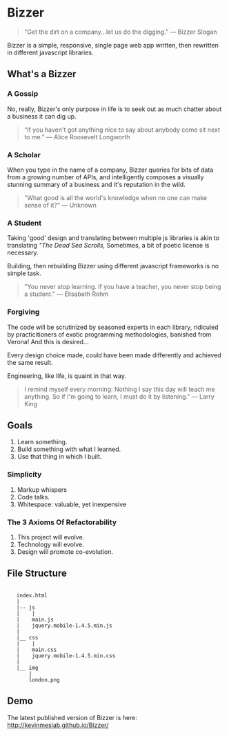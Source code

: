 # Bizzer
> "Get the dirt on a company...let us do the digging." ― Bizzer Slogan

Bizzer is a simple, responsive, single page web app written, then rewritten in different javascript libraries. 

## What's a Bizzer
### A Gossip
No, really, Bizzer's only purpose in life is to seek out as much chatter about a business it can dig up.

>“If you haven't got anything nice to say about anybody come sit next to me.” ― Alice Roosevelt Longworth


### A Scholar
When you type in the name of a company, Bizzer queries for bits of data from a growing number of APIs, and intelligently composes a visually stunning summary of a business and it's reputation in the wild. 

> "What good is all the world's knowledge when no one can make sense of it?" ― Unknown

### A Student
Taking 'good' design and translating between multiple js libraries is akin to translating *"The Dead Sea Scrolls,*  Sometimes, a bit of poetic license is necessary.

Building, then rebuilding Bizzer using different javascript frameworks is no simple task.  

>"You never stop learning. If you have a teacher, you never stop being a student." ― Elisabeth Rohm


### Forgiving
The code will be scrutinized by seasoned experts in each library, ridiculed by practicitioners of exotic programming methodologies, banished from Verona!  And this is desired...

Every design choice made, could have been made differently and achieved the same result. 

Engineering, like life, is quaint in that way.


> I remind myself every morning: Nothing I say this day will teach me anything. So if I'm going to learn, I must do it by listening." ― Larry King
 
## Goals
  
 1. Learn something.
 2. Build something with what I learned.
 3. Use that thing in which I built.

### Simplicity
  1. Markup whispers
  2. Code talks.
  3. Whitespace: valuable, yet inexpensive
  
### The 3 Axioms Of Refactorability
  1. This project will evolve.
  2. Technology will evolve.
  3. Design will promote co-evolution.
  
## File Structure
```

   index.html
   |
   |-- js
   |    |
   |    main.js
   |    jquery.mobile-1.4.5.min.js
   |
   |__ css
   |    |
   |    main.css
   |    jquery.mobile-1.4.5.min.css
   |
   |__ img
       |
       london.png

```    
  
## Demo

The latest published version of Bizzer is here: http://kevinmesiab.github.io/Bizzer/
